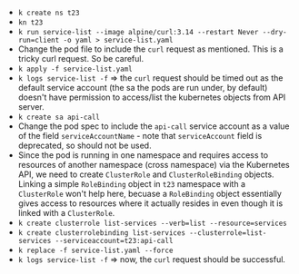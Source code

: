 - `k create ns t23`
- `kn t23`
- `k run service-list --image alpine/curl:3.14 --restart Never --dry-run=client -o yaml > service-list.yaml`
- Change the pod file to include the `curl` request as mentioned. This is a tricky curl request. So be careful.
- `k apply -f service-list.yaml`
- `k logs service-list -f` => the `curl` request should be timed out as the default service account (the sa the pods are run under, by default) doesn't have permission to access/list the kubernetes objects from API server.
- `k create sa api-call`
- Change the pod spec to include the `api-call` service account as a value of the field `serviceAccountName` - note that `serviceAccount` field is deprecated, so should not be used.
- Since the pod is running in one namespace and requires access to resources of another namespace (cross namespace) via the Kubernetes API, we need to create `ClusterRole` and `ClusterRoleBinding` objects. Linking a simple `RoleBinding` object in `t23` namespace with a `ClusterRole` won't help here, becuase a `RoleBinding` object essentially gives access to resources where it actually resides in even though it is linked with a `ClusterRole`. 
- `k create clusterrole list-services --verb=list --resource=services`
- `k create clusterrolebinding list-services --clusterrole=list-services --serviceaccount=t23:api-call`
- `k replace -f service-list.yaml --force`
- `k logs service-list -f` => now, the `curl` request should be successful.
